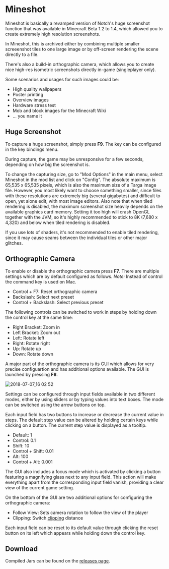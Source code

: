 Mineshot
========

Mineshot is basically a revamped version of Notch's huge screenshot function that was available in Minecraft Beta 1.2 to 1.4, which allowed you to create extremely high resolution screenshots.

In Mineshot, this is archived either by combining multiple smaller screeenshot tiles to one large image or by off-screen rendering the scene directly to a file.

There's also a build-in orthographic camera, which allows you to create nice high-res isometric screenshots directly in-game (singleplayer only).

Some scenarios and usages for such images could be:

 - High quality wallpapers
 - Poster printing
 - Overview images
 - Hardware stress test
 - Mob and block images for the Minecraft Wiki
 - ... you name it

## Huge Screenshot

To capture a huge screenshot, simply press **F9**. The key can be configured in the key bindings menu.

During capture, the game may be unresponsive for a few seconds, depending on how big the screenshot is.

To change the capturing size, go to "Mod Options" in the main menu, select Mineshot in the mod list and click on "Config".
The absolute maximum is 65,535 x 65,535 pixels, which is also the maximum size of a Targa image file. However, you most likely want to choose something smaller, since files with these resolutions are extremely big (several gigabytes) and difficult to open, yet alone edit, with most image editors.
Also note that when tiled rendering is disabled, the maximum screenshot size heavily depends on the available graphics card memory. Setting it too high will crash OpenGL together with the JVM, so it's highly recommended to stick to 8K (7,680 x 4,320) and below when tiled rendering is disabled.

If you use lots of shaders, it's not recommended to enable tiled rendering, since it may cause seams between the individual tiles or other major glitches.

## Orthographic Camera

To enable or disable the orthographic camera press **F7**. There are multiple settings which are by default configured as follows. *Note:* Instead of control the command key is used on Mac.

 - Control + F7: Reset orthographic camera
 - Backslash: Select next preset
 - Control + Backslash: Select previous preset

The following controls can be switched to work in steps by holding down the control key at the same time:

 - Right Bracket: Zoom in
 - Left Bracket: Zoom out
 - Left: Rotate left
 - Right: Rotate right
 - Up: Rotate up
 - Down: Rotate down
 
A major part of the orthographic camera is its GUI which allows for very precise configuartion and has additional options available. The GUI is launched by pressing **F8**.

![2018-07-07_16 02 52](https://user-images.githubusercontent.com/28218241/42411888-ca17d5be-8204-11e8-860d-1d8d32a0c47c.png)
 
Settings can be configured through input fields available in two different modes, either by using sliders or by typing values into text boxes. The mode can be switched using the arrow buttons on top.

Each input field has two buttons to increase or decrease the current value in steps. The default step value can be altered by holding certain keys while clicking on a button. The current step value is displayed as a tooltip.

 - Default: 1
 - Control: 0.1
 - Shift: 10
 - Control + Shift: 0.01
 - Alt: 100
 - Control + Alt: 0.001
 
The GUI also includes a focus mode which is activated by clicking a button featuring a magnifying glass next to any input field. This action will make everything apart from the corresponding input field vanish, providing a clear view of the current game setting.

On the bottom of the GUI are two additional options for configuring the orthographic camera:

 - Follow View: Sets camera rotation to follow the view of the player
 - Clipping: Switch [clipping](https://en.wikipedia.org/wiki/Clipping_(computer_graphics)) distance
 
Each input field can be reset to its default value through clicking the reset button on its left which appears while holding down the control key.

## Download

Compiled Jars can be found on the [releases page](https://github.com/ata4/mineshot/releases).
